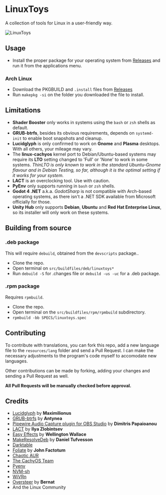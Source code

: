 # LinuxToys
A collection of tools for Linux in a user-friendly way.

![LinuxToys](https://github.com/psygreg/linuxtoys/blob/42463f6539d54f710ec2a915aa85ee1a68b7413a/src/scrnshot.png)

## Usage
- Install the proper package for your operating system from [Releases](https://github.com/psygreg/linuxtoys/releases) and run it from the applications menu.

### Arch Linux
- Download the PKGBUILD and `.install` files from [Releases](https://github.com/psygreg/linuxtoys/releases)
- Run `makepkg -si` on the folder you downloaded the file to install.

## Limitations
- **Shader Booster** only works in systems using the `bash` or `zsh` shells as default. 
- **GRUB-btrfs**, besides its obvious requirements, depends on `systemd-init` to enable boot snapshots and cleanup.
- **Lucidglyph** is only confirmed to work on **Gnome** and **Plasma** desktops. With all others, your mileage may vary.
- The **linux-cachyos** kernel port to Debian/Ubuntu-based systems may require its **LTO** setting changed to 'Full' or 'None' to work in some systems. *ThinLTO is only known to work in the standard Ubuntu-Gnome flavour and in Debian Testing, so far, although it is the optimal setting if it works for your system.*
- **LACT** is an overclocking tool. Use with caution.
- **PyEnv** only supports running in `bash` or `zsh` shells.
- **Godot 4 .NET** a.k.a. *GodotSharp* is not compatible with Arch-based operating systems, as there isn't a .NET SDK available from Microsoft officially for those.
- **Unity Hub** only supports **Debian**, **Ubuntu** and **Red Hat Enterprise Linux**, so its installer will only work on these systems.

## Building from source
### .deb package
This will require `debuild`, obtained from the `devscripts` package..

- Clone the repo.
- Open terminal on `src/buildfiles/deb/linuxtoys*`
- Run `debuild -S` for .changes file or `debuild -us -uc` for a .deb package.

### .rpm package
Requires `rpmbuild`.

- Clone the repo.
- Open terminal on the `src/buildfiles/rpm/rpmbuild` subdirectory.
- `rpmbuild -bb SPECS/linuxtoys.spec`

## Contributing

To contribute with translations, you can fork this repo, add a new language file to the `resources/lang` folder and send a Pull Request. I can make the necessary adjustments to the program's code myself to accomodate new languages.

Other contributions can be made by forking, adding your changes and sending a Pull Request as well.

**All Pull Requests will be manually checked before approval.**

## Credits

- [Lucidglyph](https://github.com/maximilionus/lucidglyph/tree/v0.11.0) by **Maximilionus**
- [GRUB-btrfs](https://github.com/Antynea/grub-btrfs) by **Antynea**
- [Pipewire Audio Capture plugin for OBS Studio](https://github.com/dimtpap/obs-pipewire-audio-capture) by **Dimitris Papaioanou**
- [LACT](https://github.com/ilya-zlobintsev/LACT) by **Ilya Zlobintsev**
- [Easy Effects](https://github.com/wwmm/easyeffects) by **Wellington Wallace**
- [MakeResolveDeb](https://www.danieltufvesson.com/makeresolvedeb) by **Daniel Tufvesson**
- [Darktable](https://www.darktable.org)
- [Foliate](https://johnfactotum.github.io/foliate) by **John Factotum**
- [Chaotic AUR](https://aur.chaotic.cx/)
- [The CachyOS Team](https://github.com/CachyOS/linux-cachyos)
- [Pyenv](https://github.com/pyenv)
- [NVM-sh](https://github.com/nvm-sh)
- [WiVRn](https://github.com/WiVRn)
- [Oversteer](https://github.com/berarma/oversteer) by **Bernat**
- And the Linux Community
